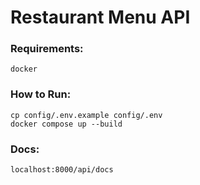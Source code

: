 # Restaurant Menu API

### Requirements:

```
docker
```

### How to Run:

```
cp config/.env.example config/.env
docker compose up --build
```

### Docs:

```
localhost:8000/api/docs
```
